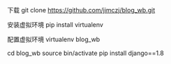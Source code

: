 下载
git clone https://github.com/jimczj/blog_wb.git

安装虚拟环境
pip install virtualenv

配置虚拟环境
virtualenv blog_wb

cd blog_wb
source bin/activate
pip install django==1.8
